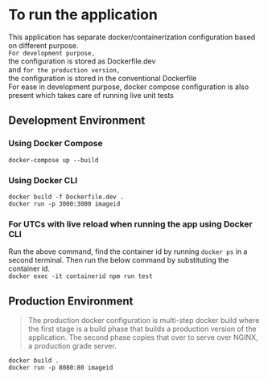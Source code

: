 # To run the application  
This application has separate docker/containerization configuration
based on different purpose.  
`For development purpose,`   
the configuration is stored as Dockerfile.dev  
and `for the production version,`   
the configuration is stored in the conventional Dockerfile  
For ease in development purpose, docker compose configuration is also present which takes care of running live unit tests

## Development Environment  
### Using Docker Compose  
`docker-compose up --build`  
### Using Docker CLI  
`docker build -f Dockerfile.dev .`  
`docker run -p 3000:3000 imageid`
### For UTCs with live reload when running the app using Docker CLI  
Run the above command, find the container id by running `docker ps` in a second terminal.
Then run the below command by substituting the container id.  
`docker exec -it containerid npm run test`

## Production Environment  
> The production docker configuration is multi-step docker build
> where the first stage is a build phase that builds a production version
> of the application.
> The second phase copies that over to serve over NGINX, a production grade server.  

`docker build .`  
`docker run -p 8080:80 imageid` 